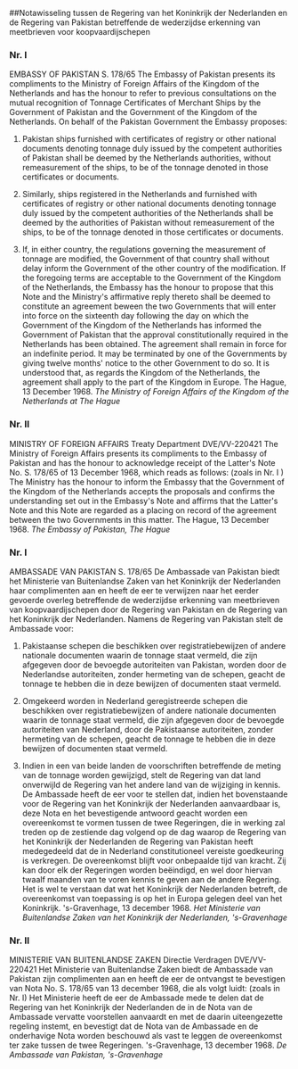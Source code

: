 <meta http-equiv='Content-Type' content='text/html; charset=utf-8' />

##Notawisseling tussen de Regering van het Koninkrijk der Nederlanden en de Regering van Pakistan betreffende de wederzijdse erkenning van meetbrieven voor koopvaardijschepen

### Nr.  I  

EMBASSY OF PAKISTAN S. 178/65 The Embassy of Pakistan presents its compliments to the Ministry of Foreign Affairs of the Kingdom of the Netherlands and has the honour to refer to previous consultations on the mutual recognition of Tonnage Certificates of Merchant Ships by the Government of Pakistan and the Government of the Kingdom of the Netherlands. On behalf of the Pakistan Government the Embassy proposes: 

1. Pakistan ships furnished with certificates of registry or other national documents denoting tonnage duly issued by the competent authorities of Pakistan shall be deemed by the Netherlands authorities, without remeasurement of the ships, to be of the tonnage denoted in those certificates or documents.  

2. Similarly, ships registered in the Netherlands and furnished with certificates of registry or other national documents denoting tonnage duly issued by the competent authorities of the Netherlands shall be deemed by the authorities of Pakistan without remeasurement of the ships, to be of the tonnage denoted in those certificates or documents.  

3. If, in either country, the regulations governing the measurement of tonnage are modified, the Government of that country shall without delay inform the Government of the other country of the modification.   If the foregoing terms are acceptable to the Government of the Kingdom of the Netherlands, the Embassy has the honour to propose that this Note and the Ministry's affirmative reply thereto shall be deemed to constitute an agreement beween the two Governments that will enter into force on the sixteenth day following the day on which the Government of the Kingdom of the Netherlands has informed the Government of Pakistan that the approval constitutionally required in the Netherlands has been obtained. The agreement shall remain in force for an indefinite period. It may be terminated by one of the Governments by giving twelve months' notice to the other Government to do so. It is understood that, as regards the Kingdom of the Netherlands, the agreement shall apply to the part of the Kingdom in Europe. The Hague, 13 December 1968.  *The Ministry of Foreign Affairs*   *of the Kingdom of the Netherlands*   *at The Hague*    

### Nr.  II  

MINISTRY OF FOREIGN AFFAIRS Treaty Department DVE/VV-220421 The Ministry of Foreign Affairs presents its compliments to the Embassy of Pakistan and has the honour to acknowledge receipt of the Latter's Note No. S. 178/65 of 13 December 1968, which reads as follows:  (zoals in Nr. I )  The Ministry has the honour to inform the Embassy that the Government of the Kingdom of the Netherlands accepts the proposals and confirms the understanding set out in the Embassy's Note and affirms that the Latter's Note and this Note are regarded as a placing on record of the agreement between the two Governments in this matter. The Hague, 13 December 1968.  *The Embassy of Pakistan,*   *The Hague*    

### Nr.  I  

AMBASSADE VAN PAKISTAN S. 178/65 De Ambassade van Pakistan biedt het Ministerie van Buitenlandse Zaken van het Koninkrijk der Nederlanden haar complimenten aan en heeft de eer te verwijzen naar het eerder gevoerde overleg betreffende de wederzijdse erkenning van meetbrieven van koopvaardijschepen door de Regering van Pakistan en de Regering van het Koninkrijk der Nederlanden. Namens de Regering van Pakistan stelt de Ambassade voor: 

1. Pakistaanse schepen die beschikken over registratiebewijzen of andere nationale documenten waarin de tonnage staat vermeld, die zijn afgegeven door de bevoegde autoriteiten van Pakistan, worden door de Nederlandse autoriteiten, zonder hermeting van de schepen, geacht de tonnage te hebben die in deze bewijzen of documenten staat vermeld.  

2. Omgekeerd worden in Nederland geregistreerde schepen die beschikken over registratiebewijzen of andere nationale documenten waarin de tonnage staat vermeld, die zijn afgegeven door de bevoegde autoriteiten van Nederland, door de Pakistaanse autoriteiten, zonder hermeting van de schepen, geacht de tonnage te hebben die in deze bewijzen of documenten staat vermeld.  

3. Indien in een van beide landen de voorschriften betreffende de meting van de tonnage worden gewijzigd, stelt de Regering van dat land onverwijld de Regering van het andere land van de wijziging in kennis.   De Ambassade heeft de eer voor te stellen dat, indien het bovenstaande voor de Regering van het Koninkrijk der Nederlanden aanvaardbaar is, deze Nota en het bevestigende antwoord geacht worden een overeenkomst te vormen tussen de twee Regeringen, die in werking zal treden op de zestiende dag volgend op de dag waarop de Regering van het Koninkrijk der Nederlanden de Regering van Pakistan heeft medegedeeld dat de in Nederland constitutioneel vereiste goedkeuring is verkregen. De overeenkomst blijft voor onbepaalde tijd van kracht. Zij kan door elk der Regeringen worden beëindigd, en wel door hiervan twaalf maanden van te voren kennis te geven aan de andere Regering. Het is wel te verstaan dat wat het Koninkrijk der Nederlanden betreft, de overeenkomst van toepassing is op het in Europa gelegen deel van het Koninkrijk. 's-Gravenhage, 13 december 1968.  *Het Ministerie van Buitenlandse Zaken*   *van het Koninkrijk der Nederlanden,*   *'s-Gravenhage*    

### Nr.  II  

MINISTERIE VAN BUITENLANDSE ZAKEN Directie Verdragen DVE/VV-220421 Het Ministerie van Buitenlandse Zaken biedt de Ambassade van Pakistan zijn complimenten aan en heeft de eer de ontvangst te bevestigen van Nota No. S. 178/65 van 13 december 1968, die als volgt luidt:  (zoals in Nr. I)  Het Ministerie heeft de eer de Ambassade mede te delen dat de Regering van het Koninkrijk der Nederlanden de in de Nota van de Ambassade vervatte voorstellen aanvaardt en met de daarin uiteengezette regeling instemt, en bevestigt dat de Nota van de Ambassade en de onderhavige Nota worden beschouwd als vast te leggen de overeenkomst ter zake tussen de twee Regeringen. 's-Gravenhage, 13 december 1968.  *De Ambassade van Pakistan,*   *'s-Gravenhage*    
